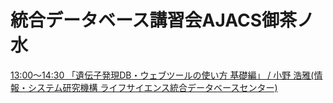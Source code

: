 # 統合データベース講習会AJACS御茶ノ水
[13:00～14:30 「遺伝子発現DB・ウェブツールの使い方 基礎編」 / 小野 浩雅(情報・システム研究機構 ライフサイエンス統合データベースセンター)](http://motdb.dbcls.jp/?AJACS53)
